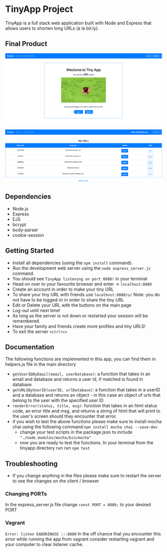 # TinyApp Project

TinyApp is a full stack web application built with Node and Express that allows users to shorten long URLs (à la bit.ly).

## Final Product

!["Screenshot of: TinyApp home page before the user registers or loggs in: "](https://github.com/reverie-designs/tinyapp/blob/master/docs/urls-page-logged-out.png)

!["Screenshot of: TinyApp home page when the user is logged in:"](https://github.com/reverie-designs/tinyapp/blob/master/docs/urls-page-logged-in.png)

## Dependencies

- Node.js
- Express
- EJS
- bcrypt
- body-parser
- cookie-session

## Getting Started

- Install all dependencies (using the `npm install` command).
- Run the development web server using the `node express_server.js` command.
- You should see `TinyApp listening on port 8080!` in your terminal
- Head on over to your favourite browser and enter -> `localhost:8080`
- Create an account in order to make your tiny URL
- To share your tiny URL with friends use `localhost:8080/u/`<your short URL goes here> Note: you do not have to be logged-in in order to share the tiny URL
- Edit or Delete your URL with the buttons on the main page
- Log-out until next time!
- As long as the server is not down or restarted your session will be remembered.
- Have your family and friends create more profiles and tiny URLS!
- To exit the server `<ctrl+c>`

## Documentation
The following functions are implemented in this app, you can find them in helpers.js file in the main directory

* `getUserIDByEmail(email, userDatabase)`: a function that takes in an email and database and returns a user id, if matched is found in database
* `getURLSByUserID(userID, urlDatabase)`: a function that takes in a userID and a database and returns an object - in this case an object of urls that belong to the user with the specified user ID
* `renderError(status, title, msg)`: function that takes in an html status code, an error title and msg, and returns a string of html that will print to the user's screen should they encounter that error. 
* if you wish to test the above functions please make sure to install mocha chai using the following command:`npm install mocha chai --save-dev` 
  - change your test scripts in the package.json to include `"./node_modules/mocha/bin/mocha"`
  - now you are ready to test the functions. In your terminal from the tinyapp directory run run `npm test`

## Troubleshooting

- If you change anything in the files please make sure to restart the server to see the changes on the client / browser

### Changing PORTs

In the express_server.js file change  `const PORT = 8080;` to your desired PORT

### Vagrant

`Error: listen EADDRINUSE :::8080`
In the off chance that you encounter this error while running the app from vagrant consider restarting vagrant and your computer to clear listener cache.
